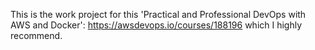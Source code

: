 This is the work project for this 'Practical and Professional DevOps with AWS and Docker': https://awsdevops.io/courses/188196 which I highly recommend. 
